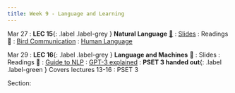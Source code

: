```yaml
---
title: Week 9 - Language and Learning
---
```


Mar 27
: **LEC 15**{: .label .label-grey } **Natural Language** [🎥](https://harvard.hosted.panopto.com/Panopto/Pages/Viewer.aspx?id=20649789-b080-4961-8791-afa1010618d8)
    : [Slides](https://canvas.harvard.edu/files/17190585/download?download_frd=1)
: Readings 📖
: [Bird Communication](https://canvas.harvard.edu/files/17185190/download?download_frd=1)
: [Human Language](https://canvas.harvard.edu/files/17185191/download?download_frd=1)

Mar 29
:  **LEC 16**{: .label .label-grey } **Language and Machines** 🎥
    : Slides
: Readings 📖
: [Guide to NLP](https://canvas.harvard.edu/files/17205602/download?download_frd=1)
: [GPT-3 explained](https://canvas.harvard.edu/files/17205599/download?download_frd=1)
: **PSET 3 handed out**{: .label .label-green } Covers lectures 13-16
    : PSET 3


Section:
